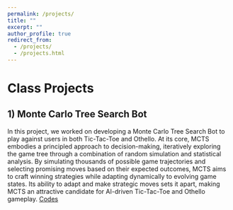 ```yaml
---
permalink: /projects/
title: ""
excerpt: ""
author_profile: true
redirect_from: 
  - /projects/
  - /projects.html
---
```

# Class Projects 

## 1) Monte Carlo Tree Search Bot 
  In this project, we worked on developing a Monte Carlo Tree Search Bot to play against users in both Tic-Tac-Toe and Othello. At its core, MCTS embodies a principled approach to decision-making, iteratively exploring the game tree through a combination of random simulation and statistical analysis. By simulating thousands of possible game trajectories and selecting promising moves based on their expected outcomes, MCTS aims to craft winning strategies while adapting dynamically to evolving game states. Its ability to adapt and make strategic moves sets it apart, making MCTS an attractive candidate for AI-driven Tic-Tac-Toe and Othello gameplay.
[Codes](https://github.com/whishei/MCMC-Project)


